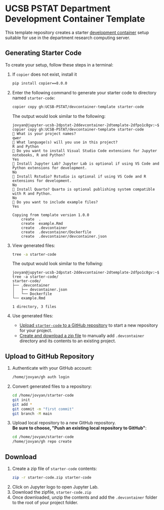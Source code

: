 # UCSB PSTAT Department Development Container Template

This template repository creates a starter [development container](https://computing.pstat.ucsb.edu/docs/devcontainer.html) setup suitable for use in the department research computing server.

## Generating Starter Code

To create your setup, follow these steps in a terminal:

1. If `copier` does not exist, install it
    ```bash
    pip install copier==8.0.0
    ```
1. Enter the following command to generate your starter code to directory named `starter-code`: 
    ```bash
    copier copy gh:UCSB-PSTAT/devcontainer-template starter-code
    ```  
    The output would look similar to the following:  
    ```
    jovyan@jupyter-ucsb-2dpstat-2ddevcontainer-2dtemplate-2dfpo1c8gv:~$ copier copy gh:UCSB-PSTAT/devcontainer-template starter-code
    🎤 What is your project names?
    qwer
    🎤 What language(s) will you use in this project?
    R and Python
    🎤 Do you want to install Visual Studio Code extensions for Jupyter notebooks, R and Python?
    Yes
    🎤 Install Jupyter Lab? Jupyter Lab is optional if using VS Code and Python extensions for development.
    No
    🎤 Install Rstudio? Rstudio is optional if using VS Code and R extensions for development.
    No
    🎤 Install Quarto? Quarto is optional publishing system compatible with R and Python.
    No
    🎤 Do you want to include example files?
    Yes

    Copying from template version 1.0.0
        create  .
        create  example.Rmd
        create  .devcontainer
        create  .devcontainer/Dockerfile
        create  .devcontainer/devcontainer.json
    ```

1. View generated files:
    ```bash
    tree -a starter-code
    ```  
    The output would look similar to the follwing:  
    ```
    jovyan@jupyter-ucsb-2dpstat-2ddevcontainer-2dtemplate-2dfpo1c8gv:~$ tree -a starter-code/
    starter-code/
    ├── .devcontainer
    │   ├── devcontainer.json
    │   └── Dockerfile
    └── example.Rmd

    1 directory, 3 files
    ```
1. Use generated files:  
    - [Upload `starter-code` to a GitHub repository](#upload-to-github-repository) to start a new repository for your project.
    - [Create and download a zip file](#download) to manually add `.devcontainer` directory and its contents to an existing project.

## Upload to GitHub Repository

1. Authenticate with your GitHub account:
    ```bash
    /home/jovyan/gh auth login
    ```
1. Convert generated files to a repository:
    ```bash
    cd /home/jovyan/starter-code
    git init
    git add *
    git commit -m "first commit"
    git branch -M main
    ```
1. Upload local repository to a new GitHub repository.  
    **Be sure to choose, "Push an existing local repository to GitHub"**:
    ```bash
    cd /home/jovyan/starter-code
    /home/jovyan/gh repo create 
    ```

## Download

1. Create a zip file of `starter-code` contents:
    ```bash
    zip -r starter-code.zip starter-code
    ```
1. Click on Jupyter logo to open Jupyter Lab.
1. Download the zipfile, `starter-code.zip`
1. Once downloaded, unzip the contents and add the `.devcontainer` folder to the root of your project folder.

